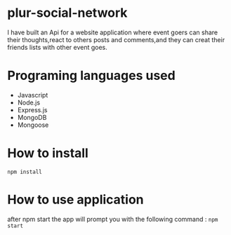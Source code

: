 # plur-social-network
I have built an Api for a website application where event goers can share their thoughts,react to others posts and comments,and they can creat their friends lists with other event goes.
# Programing languages used
* Javascript
* Node.js
* Express.js
* MongoDB
* Mongoose

# How to install 
````npm install````

# How to use application
after npm start the app will prompt you with the following command :
````npm start````
